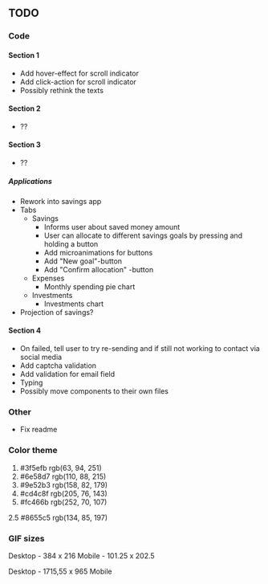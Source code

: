 ## TODO

### Code

#### Section 1

- Add hover-effect for scroll indicator
- Add click-action for scroll indicator
- Possibly rethink the texts

#### Section 2

- ??

#### Section 3

- ??

##### Applications

- Rework into savings app
- Tabs
  - Savings
    - Informs user about saved money amount
    - User can allocate to different savings goals by pressing and holding a button
    - Add microanimations for buttons
    - Add "New goal"-button
    - Add "Confirm allocation" -button
  - Expenses
    - Monthly spending pie chart
  - Investments
    - Investments chart
- Projection of savings?

#### Section 4

- On failed, tell user to try re-sending and if still not working to contact via social media
- Add captcha validation
- Add validation for email field
- Typing
- Possibly move components to their own files

### Other

- Fix readme

### Color theme

1.  #3f5efb   rgb(63, 94, 251)
2.  #6e58d7   rgb(110, 88, 215)
3.  #9e52b3   rgb(158, 82, 179)
4.  #cd4c8f   rgb(205, 76, 143)
5.  #fc466b   rgb(252, 70, 107)

2.5  #8655c5   rgb(134, 85, 197)

### GIF sizes
Desktop - 384 x 216
Mobile - 101.25 x 202.5

Desktop - 1715,55 x 965
Mobile
